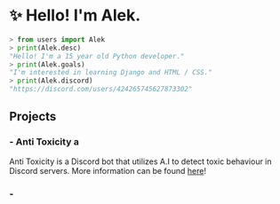 # ✨ Hello! I'm Alek.

```py
> from users import Alek
> print(Alek.desc)
"Hello! I'm a 15 year old Python developer."
> print(Alek.goals)
"I'm interested in learning Django and HTML / CSS."
> print(Alek.discord)
"https://discord.com/users/424265745627873302"
```

## Projects
### - Anti Toxicity <img src="https://antitoxicity.cloud/static/assets/new_logo.png" alt="antitox logo" width="16"/>
Anti Toxicity is a Discord bot that utilizes A.I to detect toxic behaviour in Discord servers.
More information can be found [here](https://antitoxicity.cloud/)!

### - 
